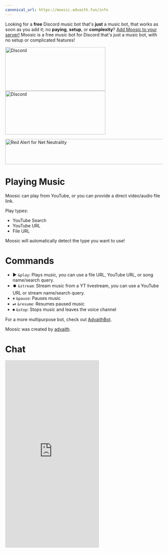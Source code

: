 ```yaml
---
canonical_url: https://moosic.advaith.fun/info
---
```


Looking for a **free** Discord music bot that's **just** a music bot, that works as soon as you add it; no **paying**, **setup**, or **complexity**? [Add Moosic to your server!](/invite) Moosic is a free music bot for Discord that's just a music bot, with no setup or complicated features!

<a href="https://discord.gg/WxPH3Fc" target="_blank" rel="noopener"><amp-img class="rounded" src="https://discordapp.com/api/guilds/461426831103623168/embed.png?style=banner3" alt="Discord" layout="fixed" height="140" width="320"><noscript><img class="rounded" src="https://discordapp.com/api/guilds/461426831103623168/embed.png?style=banner3" alt="Discord" height="140" width="320"></noscript></amp-img></a> <a href="https://discord.gg/WxPH3Fc" target="_blank" rel="noopener"><amp-img class="rounded" src="https://discordapp.com/api/guilds/398998849026261003/embed.png?style=banner3" alt="Discord" layout="fixed" height="140" width="320"><noscript><img class="rounded" src="https://discordapp.com/api/guilds/398998849026261003/embed.png?style=banner3" alt="Discord"  height="140" width="320"></noscript></amp-img></a>

<a href="https://battleforthenet.com" target="_blank" rel="noopener"><amp-img src="https://cdn.discordapp.com/attachments/252296452708106240/446101872701472778/redalert-white.png" alt="Red Alert for Net Neutrality" layout="fixed" height="81" width="873"><noscript><img src="https://cdn.discordapp.com/attachments/252296452708106240/446101872701472778/redalert-white.png" alt="Red Alert for Net Neutrality" height="81" width="873"></noscript></amp-img></a>

# Playing Music
Moosic can play from YouTube, or you can provide a direct video/audio file link.

Play types:
- YouTube Search
- YouTube URL
- File URL

Moosic will automatically detect the type you want to use!

# Commands
- ▶️ `&play`: Plays music, you can use a file URL, YouTube URL, or song name/search query.
- ⏺️ `&stream`: Stream music from a YT livestream, you can use a YouTube URL or stream name/search query.
- ⏸ `&pause`: Pauses music
- ⏯ `&resume`: Resumes paused music
- ⏹ `&stop`: Stops music and leaves the voice channel

For a more multipurpose bot, check out [AdvaithBot](https://advaithbot.com).

Moosic was created by [advaith](https://advaith.fun).

# Chat
<amp-iframe class="rounded" src="https://cl2.widgetbot.io/channels/461426831103623168/461426831103623174/" height="600" frameborder="0" sandbox="allow-scripts allow-same-origin"><noscript><iframe class="rounded" src="https://cl2.widgetbot.io/channels/461426831103623168/461426831103623174/" height="600" frameborder="0" sandbox="allow-scripts allow-same-origin"></iframe></noscript></amp-iframe>
